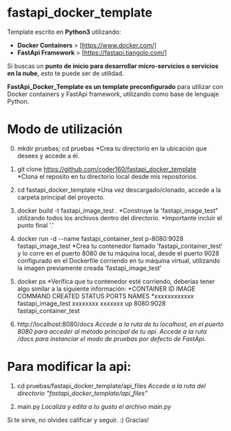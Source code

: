 # fastapi_docker_template


Template escrito en **Python3** utilizando:

-   **Docker Containers**       >       [https://www.docker.com/]
-   **FastApi Framework**       >       [https://fastapi.tiangolo.com/]




Si buscas un **punto de inicio para desarrollar micro-servicios o servicios en la nube**, esto te puede ser de utilidad.

**FastApi_Docker_Template es un template preconfigurado** para utilizar con Docker containers y FastApi framework, utilizando como base de lenguaje Python.






# Modo de utilización 

0)  mkdir pruebas; cd pruebas
    *Crea tu directorio en la ubicación que desees y accede a él.

1)  git clone https://github.com/coder160/fastapi_docker_template    
    *Clona el reposito en tu directorio local desde mis repositorios.

2)  cd fastapi_docker_template
    *Una vez descargado/clonado, accede a la carpeta principal del proyecto.

3)  docker build -t fastapi_image_test .
    *Construye la 'fastapi_image_test" utilizando todos los archivos dentro del directorio.
    *Importante incluir el punto final '.'

4)  docker run -d --name fastapi_container_test p-8080:9028 fastapi_image_test
    *Crea tu contenedor llamado 'fastapi_container_test' y lo corre en el puerto 8080 de tu máquina local,
    desde el puerto 9028 configurado en el Dockerfile corriendo en tu máquina virtual, utilizando la imagen
    previamente creada 'fastapi_image_test'
    
5)  docker ps
    *Verifica que tu contenedor esté corriendo, deberías tener algo similar a la siguiente información:
    *CONTAINER ID    IMAGE              COMMAND  CREATED  STATUS       PORTS            NAMES
    *xxxxxxxxxxxx  fastapi_image_test  xxxxxxxx  xxxxxxx    up        8080:9028   fastapi_container_test
    
6)  http://localhost:8080/docs
    *Accede a la ruta de tu localhost, en el puerto 8080 para acceder al método principal de tu api.*
    *Accede a la ruta /docs para instanciar el modo de pruebas por defecto de FastApi.*
    
    
    
    



    
    
# Para modificar la api:

1)  cd pruebas/fastapi_docker_template/api_files
    *Accede a la ruta del directorio "fastapi_docker_template/api_files"*

2)  main.py
    *Localiza y edita a tu gusto el archivo main.py*
    
    
    
    
Si te sirve, no olvides calificar y seguir. :) 
Gracias!
